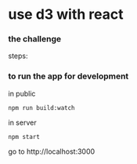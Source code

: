 # use d3 with react

### the challenge

steps:

### to run the app for development

in public

```
npm run build:watch
```

in server

```
npm start
```

go to http://localhost:3000
